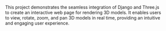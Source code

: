 This project demonstrates the seamless integration of Django and Three.js to create an interactive web page for rendering 3D models. 
It enables users to view, rotate, zoom, and pan 3D models in real time, providing an intuitive and engaging user experience.
